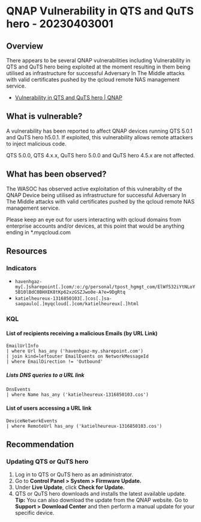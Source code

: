 # QNAP Vulnerability in QTS and QuTS hero - 20230403001

## Overview

There appears to be several QNAP vulnerabilities including Vulnerability in QTS and QuTS hero being exploited at the moment resulting in them being utilised as infrastructure for successful Adversary In The Middle attacks with valid certificates pushed by the qcloud remote NAS management service.

- [Vulnerability in QTS and QuTS hero | QNAP](https://www.qnap.com/en/security-advisory/qsa-23-01)

## What is vulnerable?

A vulnerability has been reported to affect QNAP devices running QTS 5.0.1 and QuTS hero h5.0.1. If exploited, this vulnerability allows remote attackers to inject malicious code.

QTS 5.0.0, QTS 4.x.x, QuTS hero 5.0.0 and QuTS hero 4.5.x are not affected.

## What has been observed?

The WASOC has observed active exploitation of this vulnerabilty of the QNAP Device being utilised as infrastructure for successful Adversary In The Middle attacks with valid certificates pushed by the qcloud remote NAS management service.

Please keep an eye out for users interacting with qcloud domains from enterprise accounts and/or devices, at this point that would be anything ending in *.myqcloud.com

## Resources

### Indicators

- `havenhgaz-my[.]sharepoint[.]com/:o:/g/personal/tpost_hgmgt_com/ElWf532iYtNLoY5B10lBdC0BHXEK8tKp62xzGSZJwo0e-A?e=9DgRtq`
- `katielheureux-1316850103[.]cos[.]sa-saopaulo[.]myqcloud[.]com/katielheureux[.]html`

### KQL

#### List of recipients receiving a malicious Emails (by URL Link)

```
EmailUrlInfo
| where Url has_any ('havenhgaz-my.sharepoint.com')
| join kind=leftouter EmailEvents on NetworkMessageId
| where EmailDirection != 'Outbound'
```

##### Lists DNS queries to a URL link

```
DnsEvents
| where Name has_any ('katielheureux-1316850103.cos')
```

#### List of users accessing a URL link

```
DeviceNetworkEvents
| where RemoteUrl has_any ('katielheureux-1316850103.cos')
```

## Recommendation

### Updating QTS or QuTS hero

1. Log in to QTS or QuTS hero as an administrator.
1. Go to **Control Panel > System > Firmware Update.**
1. Under **Live Update**, click **Check for Update.**
1. QTS or QuTS hero downloads and installs the latest available update.
**Tip:** You can also download the update from the QNAP website. Go to **Support > Download Center** and then perform a manual update for your specific device.

